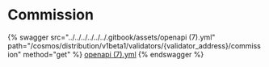 # Commission

{% swagger src="../../../../../../.gitbook/assets/openapi (7).yml" path="/cosmos/distribution/v1beta1/validators/{validator_address}/commission" method="get" %}
[openapi (7).yml](<../../../../../../.gitbook/assets/openapi (7).yml>)
{% endswagger %}
